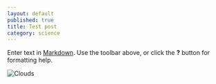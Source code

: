 ```yaml
---
layout: default
published: true
title: Test post
category: science
---
```

Enter text in [Markdown](http://daringfireball.net/projects/markdown/). Use the toolbar above, or click the **?** button for formatting help.

![Clouds](/assets/DSC_0041.JPG)